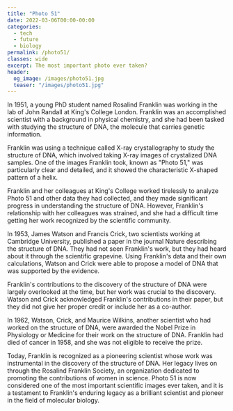 ```yaml
---
title: "Photo 51"
date: 2022-03-06T00:00-00:00
categories:
  - tech
  - future
  - biology
permalink: /photo51/
classes: wide
excerpt: The most important photo ever taken?
header:
  og_image: /images/photo51.jpg
  teaser: "/images/photo51.jpg"
---
```


In 1951, a young PhD student named Rosalind Franklin was working in the lab of John Randall at King's College London. Franklin was an accomplished scientist with a background in physical chemistry, and she had been tasked with studying the structure of DNA, the molecule that carries genetic information.

Franklin was using a technique called X-ray crystallography to study the structure of DNA, which involved taking X-ray images of crystalized DNA samples. One of the images Franklin took, known as "Photo 51," was particularly clear and detailed, and it showed the characteristic X-shaped pattern of a helix.

Franklin and her colleagues at King's College worked tirelessly to analyze Photo 51 and other data they had collected, and they made significant progress in understanding the structure of DNA. However, Franklin's relationship with her colleagues was strained, and she had a difficult time getting her work recognized by the scientific community.

In 1953, James Watson and Francis Crick, two scientists working at Cambridge University, published a paper in the journal Nature describing the structure of DNA. They had not seen Franklin's work, but they had heard about it through the scientific grapevine. Using Franklin's data and their own calculations, Watson and Crick were able to propose a model of DNA that was supported by the evidence.

Franklin's contributions to the discovery of the structure of DNA were largely overlooked at the time, but her work was crucial to the discovery. Watson and Crick acknowledged Franklin's contributions in their paper, but they did not give her proper credit or include her as a co-author.

In 1962, Watson, Crick, and Maurice Wilkins, another scientist who had worked on the structure of DNA, were awarded the Nobel Prize in Physiology or Medicine for their work on the structure of DNA. Franklin had died of cancer in 1958, and she was not eligible to receive the prize.

Today, Franklin is recognized as a pioneering scientist whose work was instrumental in the discovery of the structure of DNA. Her legacy lives on through the Rosalind Franklin Society, an organization dedicated to promoting the contributions of women in science. Photo 51 is now considered one of the most important scientific images ever taken, and it is a testament to Franklin's enduring legacy as a brilliant scientist and pioneer in the field of molecular biology.